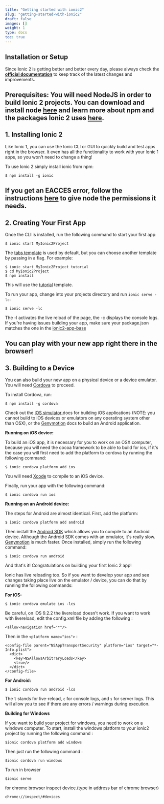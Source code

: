 ```yaml
---
title: "Getting started with ionic2"
slug: "getting-started-with-ionic2"
draft: false
images: []
weight: 1
type: docs
toc: true
---
```


## Installation or Setup
Since Ionic 2 is getting better and better every day, please always check the **[official documentation](http://ionicframework.com/getting-started)** to keep track of the latest changes and improvements.

**Prerequisites:**
You will need NodeJS in order to build Ionic 2 projects. You can download and install node [here](https://nodejs.org/en/) and learn more about npm and the packages Ionic 2 uses [here](http://ionicframework.com/docs/resources/using-npm/).
---
## **1. Installing Ionic 2**

Like Ionic 1, you can use the Ionic CLI or GUI to quickly build and test apps right in the browser. It even has all the functionality to work with your Ionic 1 apps, so you won't need to change a thing!

To use Ionic 2 simply install ionic from npm:

    $ npm install -g ionic

If you get an EACCES error, follow the instructions [here](https://docs.npmjs.com/getting-started/fixing-npm-permissions) to give node the permissions it needs.
---
## **2. Creating Your First App**

Once the CLI is installed, run the following command to start your first app:

    $ ionic start MyIonic2Project

The [tabs template](https://github.com/driftyco/ionic2-starter-tabs) is used by default, but you can choose another template by passing in a flag. For example:

    $ ionic start MyIonic2Project tutorial
    $ cd MyIonic2Project
    $ npm install

This will use the [tutorial](https://github.com/driftyco/ionic2-starter-tutorial) template.

To run your app, change into your projects directory and run `ionic serve -lc`:

    $ ionic serve -lc

The -l activates the live reload of the page, the -c displays the console logs.
If you're having issues building your app, make sure your package.json matches the one in the [ionic2-app-base](https://github.com/driftyco/ionic2-app-base/blob/master/package.json)

You can play with your new app right there in the browser!
---
## **3. Building to a Device** 

You can also build your new app on a physical device or a device emulator. You will need [Cordova](http://ionicframework.com/docs/v2/resources/what-is/#cordova) to proceed. 

To install Cordova, run:

    $ npm install -g cordova

Check out the [iOS simulator ](http://ionicframework.com/docs/v2/resources/developer-tips/#using-ios-simulator) docs for building iOS applications (NOTE: you cannot build to iOS devices or emulators on any operating system other than OSX), or the [Genymotion](http://ionicframework.com/docs/v2/resources/developer-tips/#using-genymotion-android) docs to build an Android application.

**Running on iOS device:**
  
To build an iOS app, it is necessary for you to work on an OSX computer, because you will need the cocoa framework to be able to build for ios, if it's the case you will first need to add the platform to cordova by running the following command:

    $ ionic cordova platform add ios

You will need [Xcode](http://ionicframework.com/docs/v2/resources/what-is/#xcode) to compile to an iOS device.

Finally, run your app with the following command:

    $ ionic cordova run ios

**Running on an Android device:**  

The steps for Android are almost identical. First, add the platform:

    $ ionic cordova platform add android

Then install the [Android SDK](http://ionicframework.com/docs/v2/resources/what-is/#android-sdk) which allows you to compile to an Android device. Although the Android SDK comes with an emulator, it's really slow. [Genymotion](http://ionicframework.com/docs/v2/resources/what-is/#genymotion) is much faster. Once installed, simply run the following command:

    $ ionic cordova run android

And that's it! Congratulations on building your first Ionic 2 app!

Ionic has live reloading too. So if you want to develop your app and see changes taking place live on the emulator / device, you can do that by running the following commands:
  
**For iOS:**

    $ ionic cordova emulate ios -lcs

Be careful, on iOS 9.2.2 the livereload doesn't work. If you want to work with livereload, edit the config.xml file by adding the following :

    <allow-navigation href="*"/>

Then in the `<platform name="ios">` :

    <config-file parent="NSAppTransportSecurity" platform="ios" target="*-Info.plist">
      <dict>
        <key>NSAllowsArbitraryLoads</key>
        <true/>
      </dict>
    </config-file>

**For Android:**

    $ ionic cordova run android -lcs

The `l` stands for live-reload, `c` for console logs, and `s` for server logs.
This will allow you to see if there are any errors / warnings during execution.

**Building for Windows**

If you want to build your project for windows, you need to work on a windows computer. To start, install the windows platform to your ionic2 project by running the following command : 

    $ionic cordova platform add windows

Then just run the following command : 

    $ionic cordova run windows
To run in browser
    
    $ionic serve

for chrome browser inspect device.(type in address bar of chrome browser)
    
    chrome://inspect/#devices


